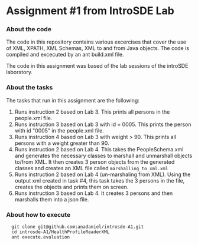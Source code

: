 
# Assignment #1 from IntroSDE Lab

### About the code
The code in this repository contains various excercises that cover the use of XML, XPATH, XML Schemas, XML to and from Java objects. The code is compiled and excecuted by an ant build.xml file.

The code in this assignment was based of the lab sessions of the introSDE laboratory.

### About the tasks

The tasks that run in this assignment are the following:

1. Runs instruction 2 based on Lab 3. This prints all persons in the people.xml file.
2. Runs instruction 3 based on Lab 3 with id = 0005. This prints the person with id "0005" in the people.xml file.
3. Runs instruction 4 based on Lab 3 with weight > 90. This prints all persons with a weight greater than 90.
4. Runs instruction 2 based on Lab 4. This takes the PeopleSchema.xml and generates the necessary classes to marshall and unmarshall objects to/from XML. It then creates 3 person objects from the generated classes and creates an XML file called `marshalling_to_xml.xml`
5. Runs instruction 2 based on Lab 4 (un-marshaling from XML). Using the output xml created in task #4, this task takes the 3 persons in the file, creates the objects and prints them on screen.
6. Runs instruction 3 based on Lab 4. It creates 3 persons and then marshalls them into a json file.

### About how to execute

```
  git clone git@github.com:anadaniel/introsde-A1.git
  cd introsde-A1/HealthProfileReaderXML
  ant execute.evaluation
```
